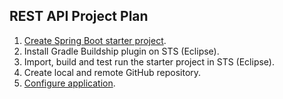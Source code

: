 ## REST API Project Plan
1. [Create Spring Boot starter project](https://github.com/vgorbic1/Tutorials/blob/master/Java/SpringBoot/rest%20api/create%20starter%20project.md).
2. Install Gradle Buildship plugin on STS (Eclipse).
3. Import, build and test run the starter project in STS (Eclipse). 
4. Create local and remote GitHub repository.
5. [Configure application](https://github.com/vgorbic1/Tutorials/blob/master/Java/SpringBoot/rest%20api/configure%20app.md).
